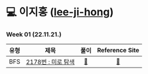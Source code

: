 # 💻 이지홍 ([lee-ji-hong](https://github.com/lee-ji-hong))

### Week 01 (22.11.21.)

| 유형 | 제목 | 풀이 | Reference Site | 
| :-------: | :------------------------------------------------------------------------: | :--------------------------------------------------------------------------------------------------------------------------------------------------------------------: | :------------------------------------------------------------------: |
| BFS | <a href="https://www.acmicpc.net/problem/2178">2178번 : 미로 탐색</a>  | <a href="#">🔗</a>  | <a href="#">:bookmark:</a> |
<br>
